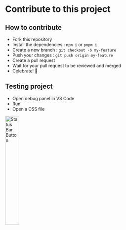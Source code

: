 # Contribute to this project

## How to contribute

- Fork this repository
- Install the dependencies : `npm i` or `pnpm i`
- Create a new branch : `git checkout -b my-feature`
- Push your changes : `git push origin my-feature`
- Create a pull request
- Wait for your pull request to be reviewed and merged
- Celebrate! 🎉

## Testing project

- Open debug panel in VS Code
- Run 
- Open a CSS file


<img width="30%" src="https://raw.githubusercontent.com/enzo-mourany/css-property-sorter/main/images/panel.png" align="center" alt="Status Bar Button" />
